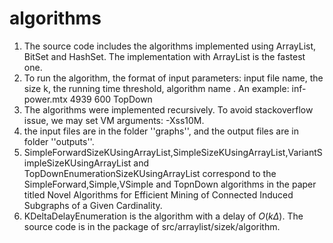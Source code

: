 # algorithms
1. The source code includes the algorithms implemented using ArrayList, BitSet and HashSet. The implementation with ArrayList is the fastest one.
2. To run the algorithm, the format of input parameters: input file name, the size k, the running time threshold, algorithm name . An example: inf-power.mtx 4939 600 TopDown
3. The algorithms were implemented recursively. To avoid stackoverflow issue, we may set VM arguments: -Xss10M. 
4. the input files are in the folder ''graphs'', and the output files are in folder ''outputs''.
5. SimpleForwardSizeKUsingArrayList,SimpleSizeKUsingArrayList,VariantSimpleSizeKUsingArrayList and TopDownEnumerationSizeKUsingArrayList correspond to the SimpleForward,Simple,VSimple and TopnDown algorithms in the paper titled Novel Algorithms for Efficient Mining of Connected Induced Subgraphs of a Given Cardinality.
6. KDeltaDelayEnumeration is the algorithm with a delay of $O(k\Delta)$. The source code is in the package of src/arraylist/sizek/algorithm.
